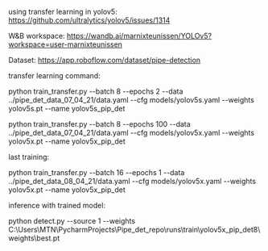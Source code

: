 using transfer learning in yolov5:
https://github.com/ultralytics/yolov5/issues/1314

W&B workspace: 
https://wandb.ai/marnixteunissen/YOLOv5?workspace=user-marnixteunissen

Dataset:
https://app.roboflow.com/dataset/pipe-detection

transfer learning command:

python train_transfer.py --batch 8 --epochs 2 --data ../pipe_det_data_07_04_21/data.yaml --cfg models/yolov5s.yaml --weights yolov5s.pt --name yolov5s_pip_det

python train_transfer.py --batch 8 --epochs 100 --data ../pipe_det_data_07_04_21/data.yaml --cfg models/yolov5x.yaml --weights yolov5x.pt --name yolov5x_pip_det

last training:

python train_transfer.py --batch 16 --epochs 1 --data ../pipe_det_data_08_04_21/data.yaml --cfg models/yolov5x.yaml --weights yolov5x.pt --name yolov5x_pip_det

inference with trained model:

python detect.py --source 1 --weights C:\Users\MTN\PycharmProjects\Pipe_det_repo\runs\train\yolov5x_pip_det8\weights\best.pt
